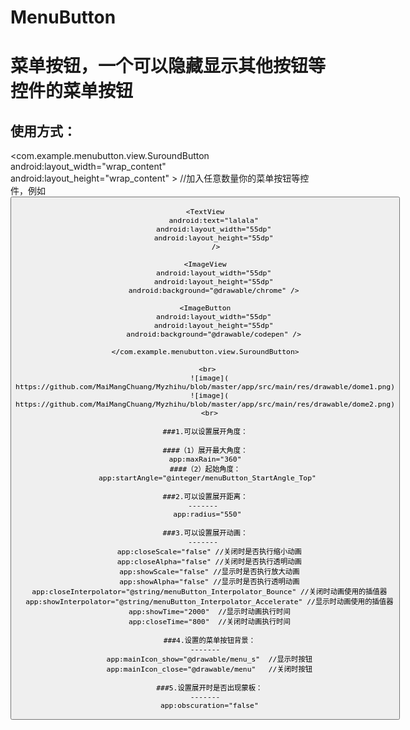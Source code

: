 # MenuButton
菜单按钮，一个可以隐藏显示其他按钮等控件的菜单按钮
==== 
使用方式：
-------  
<com.example.menubutton.view.SuroundButton
    android:layout_width="wrap_content"
    android:layout_height="wrap_content"
    >
    //加入任意数量你的菜单按钮等控件，例如
      <Button
        android:layout_width="55dp"
        android:layout_height="55dp"
        android:background="@drawable/qq" />

    <TextView
        android:text="lalala"
        android:layout_width="55dp"
        android:layout_height="55dp"
         />

    <ImageView
        android:layout_width="55dp"
        android:layout_height="55dp"
        android:background="@drawable/chrome" />

    <ImageButton
        android:layout_width="55dp"
        android:layout_height="55dp"
        android:background="@drawable/codepen" />

    </com.example.menubutton.view.SuroundButton>
    
     <br>
      ![image]( https://github.com/MaiMangChuang/Myzhihu/blob/master/app/src/main/res/drawable/dome1.png)
      ![image]( https://github.com/MaiMangChuang/Myzhihu/blob/master/app/src/main/res/drawable/dome2.png)
      <br>
    
    ###1.可以设置展开角度：
   
    ####（1）展开最大角度：
    app:maxRain="360"
    ####（2）起始角度：
     app:startAngle="@integer/menuButton_StartAngle_Top"
     
    ###2.可以设置展开距离：
     -------  
     app:radius="550"
     
    ###3.可以设置展开动画：
     -------  
      app:closeScale="false" //关闭时是否执行缩小动画
      app:closeAlpha="false" //关闭时是否执行透明动画
      app:showScale="false" //显示时是否执行放大动画
      app:showAlpha="false" //显示时是否执行透明动画
      app:closeInterpolator="@string/menuButton_Interpolator_Bounce" //关闭时动画使用的插值器
      app:showInterpolator="@string/menuButton_Interpolator_Accelerate" //显示时动画使用的插值器
      app:showTime="2000"  //显示时动画执行时间
      app:closeTime="800"  //关闭时动画执行时间
      
      ###4.设置的菜单按钮背景：
      -------  
      app:mainIcon_show="@drawable/menu_s"  //显示时按钮
      app:mainIcon_close="@drawable/menu"   //关闭时按钮
        
      ###5.设置展开时是否出现蒙板：
      -------  
      app:obscuration="false"
      
      
      
     

